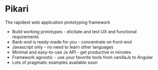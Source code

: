# Pikari
The rapidest web application prototyping framework

- Build working prototypes - elicitate and test UX and functional requirements
- Back-end is ready-made for you - concentrate on front-end
- Javascript only - no need to learn other languages
- Minimal and easy-to-use Js API - get productive in minutes
- Framework agnostic - use your favorite tools from vanillaJs to Angular
- Lots of pragmatic examples available soon
